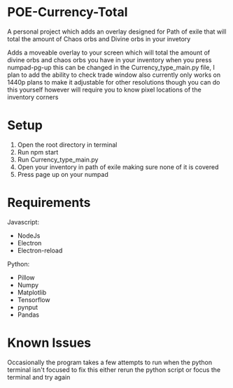 # POE-Currency-Total
A personal project which adds an overlay designed for Path of exile that will total the amount of Chaos orbs and Divine orbs in your invetory

Adds a moveable overlay to your screen which will total the amount of divine orbs and chaos orbs you have in your inventory when you press numpad-pg-up this can be changed in the Currency_type_main.py file, I plan to add the ability to check trade window also currently only works on 1440p plans to make it adjustable for other resolutions though you can do this yourself however will require you to know pixel locations of the inventory corners
# Setup
1. Open the root directory in terminal
2. Run npm start
3. Run Currency_type_main.py
4. Open your inventory in path of exile making sure none of it is covered
5. Press page up on your numpad
# Requirements
Javascript:
* NodeJs 
* Electron
* Electron-reload

Python:
* Pillow
* Numpy
* Matplotlib
* Tensorflow
* pynput
* Pandas
  

# Known Issues
Occasionally the program takes a few attempts to run when the python terminal isn't focused to fix this either rerun the python script or focus the terminal and try again

